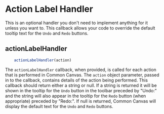# Action Label Handler

This is an optional handler you don't need to implement anything for it unless you want to. This callback allows your code to override the default tooltip text for the `Undo` and `Redo` buttons.


## actionLabelHandler
```js
    actionLabelHandler(action)
```

The `actionLabelHandler` callback, when provided, is called for each action that is performed in Common Canvas. The `action` object parameter, passed in to the callback, contains details of the action being performed. This callback should return either a string or null. If a string is returned it will be shown in the tooltip for the `Undo` button in the toolbar preceded by "Undo:" and the string will also appear in the tooltip for the `Redo` button (when appropriate) preceded by "Redo:". If null is returned, Common Canvas will display the default text for the `Undo` and `Redo` buttons.
